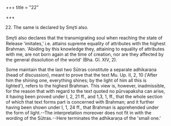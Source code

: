 +++
title = "22"

+++


22. The same is declared by Smr̥ti also.

Smr̥ti also declares that the transmigrating soul when reaching the state of Release 'imitates,' i.e. attains supreme equality of attributes with the highest Brahman. 'Abiding by this knowledge they, attaining to equality of attributes with me, are not born again at the time of creation, nor are they affected by the general dissolution of the world' (Bha. Gī. XIV, 2).

Some maintain that the last two Sūtras constitute a separate adhikaraṇa (head of discussion), meant to prove that the text Mu. Up. II, 2, 10 ('After him the shining one, everything shines; by the light of him all this is lighted'), refers to the highest Brahman. This view is, however, inadmissible, for the reason that with regard to the text quoted no pūrvapaksha can arise, it having been proved under I, 2, 21 ff., and 1,3, 1, ff., that the whole section of which that text forms part is concerned with Brahman; and it further having been shown under I, 1, 24 ff., that Brahman is apprehended under the form of light.--The interpretation moreover does not fit in with the wording of the Sūtras.--Here terminates the adhikaraṇa of the 'small one.'

